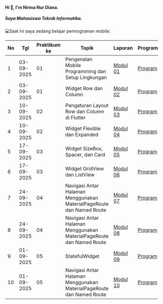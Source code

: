 #### Hi 👋, I'm Nirma Nur Diana. 
##### Saya Mahasiswa Teknik Informatika.

💻Saat ini saya sedang belajar pemrograman mobile:

| No  | Tgl       | Praktikum ke | Topik                                           | Laporan | Program |
| --- | ---------- | ------------ | ----------------------------------------------- | -------- | ----------- |
| 1   | 03-09-2025 | 01           | Pengenalan Mobile Programming dan Setup Lingkungan | [Modul 01](https://drive.google.com/file/d/1ip2rC2cWoh6SAw5m_U0A_imbGgmc5ZeI/view?usp=drivesdk) | [Program](https://github.com/Nrmadn/PraktikumMobile_Modul1) |
| 2   | 03-09-2025 | 01           | Widget Row dan Column                          | [Modul 02](https://drive.google.com/file/d/187oV8J1g105rsOBmaE2fqCQpc5eLKpkn/view?usp=drivesdk) | [Program](https://github.com/Nrmadn/PraktikumMobile_Modul2) |
| 3   | 10-09-2025 | 02           | Pengaturan Layout Row dan Column di Flutter    | [Modul 03](https://drive.google.com/file/d/1gq9Kcx3o6MHdYfCtod-y_MZBI5GMYuMV/view?usp=drivesdk) | [Program](https://github.com/Nrmadn/PraktikumMobile_Modul3) |
| 4   | 10-09-2025 | 02           | Widget Flexible dan Expanded                   | [Modul 04](https://drive.google.com/file/d/1goZAfNpTRCPRn55Sfn2POCR3EJQNjprC/view?usp=drivesdk) | [Program](https://github.com/Nrmadn/PraktikumMobile_Modul4) |
| 5   | 17-09-2025 | 03           | Widget SizeBox, Spacer, dan Card    | [Modul 05](https://drive.google.com/file/d/1v5Kqz0tmFmGJ-b6kNXjQnGFpN22e5P5j/view?usp=drivesdk) | [Program](https://github.com/Nrmadn/PraktikumMobile_Modul5) |
| 6   | 17-09-2025 | 03           | Widget GridView dan ListView        | [Modul 06](https://drive.google.com/file/d/1ug0KyD7QMym8s6DnuEcyF57TZQ1T_hJz/view?usp=drivesdk) | [Program](https://github.com/Nrmadn/PraktikumMobile_Modul6) |
| 7   | 24-09-2025 | 04           | Navigasi Antar Halaman Menggunakan MaterialPageRoute dan Named Route | [Modul 07](https://drive.google.com/file/d/1407b0QsRbv5GLocWg8D-un4MUmNfLp_U/view?usp=drivesdk) | [Program](https://github.com/Nrmadn/PraktikumMobile_Modul7) |
| 8   | 24-09-2025 | 04           | Navigasi Antar Halaman Menggunakan MaterialPageRoute dan Named Route | [Modul 08](https://drive.google.com/file/d/1ecrMeYKDhhbWOTSqoJmPqkFjOwWIAaNq/view?usp=drivesdk) | [Program](https://github.com/Nrmadn/PraktikumMobile_Modul8) |https://github.com/Nrmadn/PraktikumMobile_Modul9
| 9   | 01-09-2025 | 05           | StatefulWidget | [Modul 09](https://drive.google.com/file/d/1nBZUUIsUHjTciELfsXsO3PJZsuqM1j3T/view?usp=drivesdk) | [Program](https://github.com/Nrmadn/PraktikumMobile_Modul9) |
| 10   | 01-09-2025 | 05           | Navigasi Antar Halaman Menggunakan MaterialPageRoute dan Named Route | [Modul 10]() | [Program]() |
